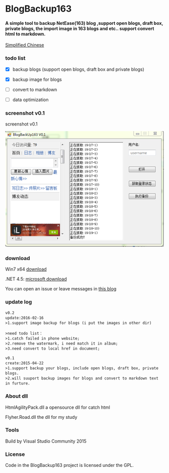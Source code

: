 BlogBackup163
==========
#### A simple tool to backup NetEase(163) blog ,support open blogs, draft box, private blogs, the import image in 163 blogs and etc.. support convert html to markdown.

[Simplified Chinese](READ-CN.md)

### todo list

- [x] backup blogs (support open blogs, draft box and private blogs)

- [x] backup image for blogs

- [ ] convert to markdown

- [ ] data optimization

### screenshot v0.1

screenshot v0.1

![BlogBackup163](/file/logo.png)

### download

Win7 x64  [download](https://github.com/flyher/BlogBackup163/releases)

.NET 4.5: [microsoft download](https://www.microsoft.com/zh-cn/download/details.aspx?id=30653)


You can open an issue or leave messages in [this blog](http://blog.99diary.com/2015/04/22/网易博客备份工具/)

### update log

```text
v0.2
update:2016-02-16
>1.support image backup for blogs (i put the images in other dir)

>need todo list：
>1.catch failed in phone website;
>2.remove the watermark, i need match it in album;
>3.need convert to local href in document;
```

```text
v0.1
create:2015-04-22
>1.support backup your blogs, include open blogs, draft box, private blogs.
>2.will suuport backup images for blogs and convert to markdown text in furture.
```

### About dll

HtmlAgilityPack.dll  a opensource dll for catch html

Flyher.Road.dll the dll for my study

### Tools

Build by Visual Studio Community 2015

### License

Code in the BlogBackup163 project is licensed under the GPL.
